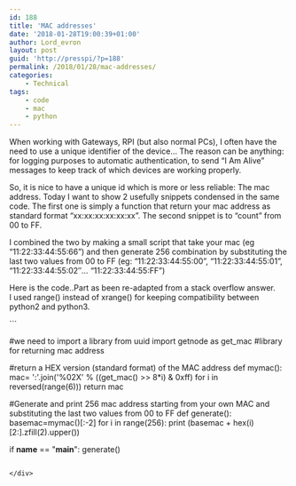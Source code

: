 ```yaml
---
id: 188
title: 'MAC addresses'
date: '2018-01-28T19:00:39+01:00'
author: Lord_evron
layout: post
guid: 'http://presspi/?p=188'
permalink: /2018/01/28/mac-addresses/
categories:
    - Technical
tags:
    - code
    - mac
    - python
---
```


When working with Gateways, RPI (but also normal PCs), I often have the need to use a unique identifier of the device… The reason can be anything: for logging purposes to automatic authentication, to send “I Am Alive” messages to keep track of which devices are working properly.

So, it is nice to have a unique id which is more or less reliable: The mac address. Today I want to show 2 usefully snippets condensed in the same code. The first one is simply a function that return your mac address as standard format “xx:xx:xx:xx:xx:xx”. The second snippet is to “count” from 00 to FF.

I combined the two by making a small script that take your mac (eg “11:22:33:44:55:66”) and then generate 256 combination by substituting the last two values from 00 to FF (eg: “11:22:33:44:55:00”, “11:22:33:44:55:01”, “11:22:33:44:55:02″… “11:22:33:44:55:FF”)

Here is the code..Part as been re-adapted from a stack overflow answer.  
I used range() instead of xrange() for keeping compatibility between python2 and python3.

<div class="wp-block-syntaxhighlighter-code ">```

#we need to import a library
from uuid import getnode as get_mac #library for returning mac address

#return a HEX version (standard format) of the MAC address
def mymac():
    mac= ':'.join('%02X' % ((get_mac() >> 8*i) & 0xff) for i in reversed(range(6)))
    return mac


#Generate and print 256 mac address starting from your own MAC and substituting the last two values from 00 to FF
def generate():
    basemac=mymac()[:-2]
    for i in range(256):
        print (basemac + hex(i)[2:].zfill(2).upper())


if __name__ == "__main__":
    generate()


```

</div>